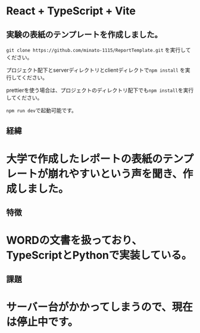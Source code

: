 # React + TypeScript + Vite

## 実験の表紙のテンプレートを作成しました。　

`git clone https://github.com/minato-1115/ReportTemplate.git` を実行してください。

プロジェクト配下とserverディレクトリとclientディレクトで`npm install` を実行してください。

prettierを使う場合は、プロジェクトのディレクトリ配下でも`npm install`を実行してください。

`npm run dev`で起動可能です。

## 経緯
# 大学で作成したレポートの表紙のテンプレートが崩れやすいという声を聞き、作成しました。

## 特徴
# WORDの文書を扱っており、TypeScriptとPythonで実装している。

## 課題　
# サーバー台がかかってしまうので、現在は停止中です。
